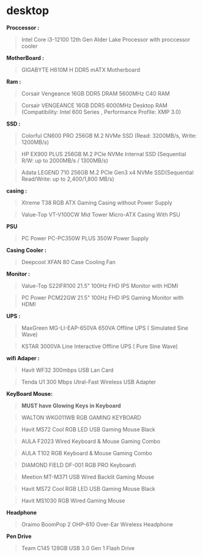 # desktop

**Proccessor :** 
 >Intel Core i3-12100 12th Gen Alder Lake Processor with proccessor cooler

**MotherBoard :** 
 > GIGABYTE H610M H DDR5 mATX Motherboard 



**Ram :**
 > Corsair Vengeance 16GB DDR5 DRAM 5600MHz C40 RAM 

 >Corsair VENGEANCE 16GB DDR5 6000MHz Desktop RAM (Compatibility: Intel 600 Series , Performance Profile: XMP 3.0)



**SSD :** 
 >Colorful CN600 PRO 256GB M.2 NVMe SSD (Read: 3200MB/s, Write: 1200MB/s)
 
 >HP EX900 PLUS 256GB M.2 PCIe NVMe Internal SSD (Sequential R/W: up to 2000MB/s / 1300MB/s)

 >Adata LEGEND 710 256GB M.2 PCIe Gen3 x4 NVMe SSD(Sequential Read/Write: up to 2,400/1,800 MB/s)



**casing :**
 >Xtreme T38 RGB ATX Gaming Casing without Power Supply

 >Value-Top VT-V100CW Mid Tower Micro-ATX Casing With PSU



**PSU**
 >PC Power PC-PC350W PLUS 350W Power Supply



**Casing Cooler :** 
 >Deepcool XFAN 80 Case Cooling Fan



**Monitor :**

 > Value-Top S22IFR100 21.5" 100Hz FHD IPS Monitor with HDMI

 > PC Power PCM22GW 21.5" 100Hz FHD IPS Gaming Monitor with HDMI



**UPS :**
 >MaxGreen MG-LI-EAP-650VA 650VA Offline UPS ( Simulated Sine Wave)

 >KSTAR 3000VA Line Interactive Offline UPS ( Pure Sine Wave)
  


**wifi Adaper :**

 >Havit WF32 300mbps USB Lan Card

 >Tenda U1 300 Mbps Utral-Fast Wireless USB Adapter



**KeyBoard Mouse:**

 >**MUST have Glowing Keys in Keyboard**

 >WALTON WKG011WB RGB GAMING KEYBOARD

 >Havit MS72 Cool RGB LED USB Gaming Mouse Black

 > AULA F2023 Wired Keyboard & Mouse Gaming Combo 

 > AULA T102 RGB Keyboard & Mouse Gaming Combo

 >DIAMOND FIELD DF-001 RGB PRO Keyboard\

 >Meetion MT-M371 USB Wired Backlit Gaming Mouse

 >Havit MS72 Cool RGB LED USB Gaming Mouse Black

 >Havit MS1030 RGB Wired Gaming Mouse


**Headphone**
 >Oraimo BoomPop 2 OHP-610 Over-Ear Wireless Headphone


**Pen Drive**
 >Team C145 128GB USB 3.0 Gen 1 Flash Drive


